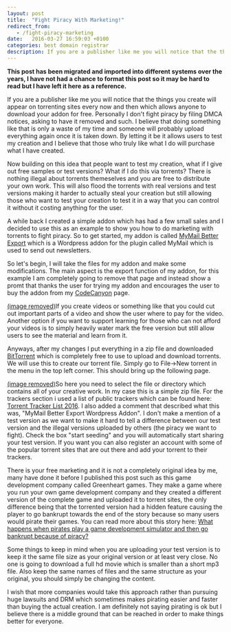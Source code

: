 ```yaml
---
layout: post
title:  "Fight Piracy With Marketing!"
redirect_from:
   - /fight-piracy-marketing
date:   2016-03-27 16:59:03 +0100
categories: best domain registrar
description: If you are a publisher like me you will notice that the things you create will appear on torrenting sites every now and then which allows anyone to download your addon for free. Personally I don't fig...
---
```


**This post has been migrated and imported into different systems over the years, I have not had a chance to format this post so it may be hard to read but I have left it here as a reference.**

If you are a publisher like me you will notice that the things you create will appear on torrenting sites every now and then which allows anyone to download your addon for free. Personally I don't fight piracy by filing DMCA notices, asking to have it removed and such. I believe that doing something like that is only a waste of my time and someone will probably upload everything again once it is taken down. By letting it be it allows users to test my creation and I believe that those who truly like what I do will purchase what I have created.  
  
 Now building on this idea that people want to test my creation, what if I give out free samples or test versions? What if I do this via torrents? There is nothing illegal about torrents themeselves and you are free to distribute your own work. This will also flood the torrents with real versions and test versions making it harder to actually steal your creation but still allowing those who want to test your creation to test it in a way that you can control it without it costing anything for the user.  
  
 A while back I created a simple addon which has had a few small sales and I decided to use this as an example to show you how to do marketing with torrents to fight piracy. So to get started, my addon is called [MyMail Better Export](http://codecanyon.net/item/mymail-better-export/11872489?ref=AnvetoDev) which is a Wordpress addon for the plugin called MyMail which is used to send out newsletters.  
  
 So let's begin, I will take the files for my addon and make some modifications. The main aspect is the export function of my addon, for this example I am completely going to remove that page and instead show a promt that thanks the user for trying my addon and encourages the user to buy the addon from my [CodeCanyon](http://codecanyon.net/item/mymail-better-export/11872489?ref=AnvetoDev) page.  
  
[(image removed)](http://tenghamn.com/wp-content/uploads/2016/03/mymail-better-export-free-test-version.jpg)If you create videos or something like that you could cut out important parts of a video and show the user where to pay for the video. Another option if you want to support learning for those who can not afford your videos is to simply heavily water mark the free version but still allow users to see the material and learn from it.  
  
 Anyways, after my changes I put everything in a zip file and downloaded [BitTorrent](http://www.bittorrent.com/) which is completely free to use to upload and download torrents. We will use this to create our torrent file. Simply go to File->New torrent in the menu in the top left corner. This should bring up the following page.  
  
[(image removed)](http://tenghamn.com/wp-content/uploads/2016/03/create-a-torrent-with-bittorrent.jpg)So here you need to select the file or directory which contains all of your creative work. In my case this is a simple zip file. For the trackers section i used a list of public trackers which can be found here: [Torrent Tracker List 2016](https://thomas.vanhoutte.be/miniblog/torrent-tracker-2016/). I also added a comment that described what this was, "MyMail Better Export Wordpress Addon". I don't make a mention of a test version as we want to make it hard to tell a difference between our test version and the illegal versions uploaded by others (the piracy we want to fight). Check the box "start seeding" and you will automatically start sharing your test version. If you want you can also register an account with some of the popular torrent sites that are out there and add your torrent to their trackers.

There is your free marketing and it is not a completely original idea by me, many have done it before I published this post such as this game development company called Greenheart games. They make a game where you run your own game development company and they created a different version of the complete game and uploaded it to torrent sites, the only difference being that the torrented version had a hidden feature causing the player to go bankrupt towards the end of the story because so many users would pirate their games. You can read more about this story here: [What happens when pirates play a game development simulator and then go bankrupt because of piracy?](http://www.greenheartgames.com/2013/04/29/what-happens-when-pirates-play-a-game-development-simulator-and-then-go-bankrupt-because-of-piracy/)

  
Some things to keep in mind when you are uploading your test version is to keep it the same file size as your original version or at least very close. No one is going to download a full hd movie which is smaller than a short mp3 file. Also keep the same names of files and the same structure as your original, you should simply be changing the content.

  
I wish that more companies would take this approach rather than pursuing huge lawsuits and DRM which sometimes makes pirating easier and faster than buying the actual creation. I am definitely not saying pirating is ok but I believe there is a middle ground that can be reached in order to make things better for everyone.